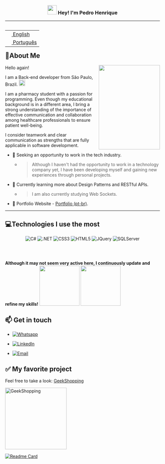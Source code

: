 
<h3 align="center"> <img src="https://user-images.githubusercontent.com/102628363/231211568-20fd828e-e68b-43b2-9651-aba4a7e7c44a.gif" width="30px"> Hey! I'm Pedro Henrique</h3>

---
<table align="right">
 <tr><td><a href="README.md"><img src="https://user-images.githubusercontent.com/102628363/231239969-8fc8f9d2-6230-4ab5-96b7-9a71342473cc.png" height="13"> English</a></td></tr>
 <tr><td><a href="README-pt-br.md"><img src="https://user-images.githubusercontent.com/102628363/231239848-6de154b3-d9f2-4856-887f-cf674ec5497f.png" height="13"> Português</a></td></tr>
</table>

<br>

## 📖About Me
Hello again!
<img align="right" width="199px" height="274px" src="https://user-images.githubusercontent.com/102628363/231224796-e1a67304-74f1-48a3-8b0a-9ff0c17cc708.gif">

<p align="left">I am a Back-end developer from São Paulo, Brazil.  <img width="20px" src="https://user-images.githubusercontent.com/102628363/231239848-6de154b3-d9f2-4856-887f-cf674ec5497f.png"></p>

I am a pharmacy student with a passion for programming. Even though my educational background is in a different area, I bring a strong understanding of the importance of effective communication and collaboration among healthcare professionals to ensure patient well-being. 

I consider teamwork and clear communication as strengths that are fully applicable in software development.

- 🔭  Seeking an opportunity to work in the tech industry.
   - > Although I haven't had the opportunity to work in a technology company yet, I have been developing myself and gaining new experiences through personal projects.
- 🌱 Currently learning more about Design Patterns and RESTful APIs.
    - > I am also currently studying Web Sockets.
- 💼 Portfolio Website - [Portfolio (pt-br)](https://devpedroportfolio.netlify.app/).
 
---

  <h2>💻Technologies I use the most</h2>
  <p align="center">
    <img alt="C#" src="https://img.shields.io/badge/C%23-239120?style=for-the-badge&logo=c-sharp&logoColor=white"/>
    <img alt=".NET" src="https://img.shields.io/badge/.NET-5C2D91?style=for-the-badge&logo=.net&logoColor=white"/>
    <img alt="CSS3" src="https://img.shields.io/badge/CSS-239120?&style=for-the-badge&logo=css3&logoColor=white"/>
    <img alt="HTML5" src="https://img.shields.io/badge/HTML5-E34F26?style=for-the-badge&logo=html5&logoColor=white"/>
    <img alt="JQuery" src="https://img.shields.io/badge/jQuery-0769AD?style=for-the-badge&logo=jquery&logoColor=white"/>
    <img alt="SQLServer" src="https://img.shields.io/badge/Microsoft%20SQL%20Sever-CC2927?style=for-the-badge&logo=microsoft%20sql%20server&logoColor=white"/>
  </p>
<br>



<br>

**Although it may not seem very active here, I continuously update and refine my skills!**
<img height="130px" src="https://github-readme-stats.vercel.app/api?username=Pedroh-Silva&show_icons=true&theme=transparent&hide=contribs,prs&hide_title=true">
<img height="130px" src="https://github-readme-stats.vercel.app/api/top-langs/?username=Pedroh-Silva&layout=compact&theme=transparent&langs_count=4&hide=less">


## 📫 Get in touch

- [![Whatsapp](https://img.shields.io/badge/WhatsApp-25D366?style=for-the-badge&logo=whatsapp&logoColor=white)](https://wa.me/5511981114432)

- [![LinkedIn](https://img.shields.io/badge/LinkedIn-0077B5?style=for-the-badge&logo=linkedin&logoColor=white)](https://www.linkedin.com/in/pedro-silva-12022001/)

- [![Email](https://img.shields.io/badge/Gmail-D14836?style=for-the-badge&logo=gmail&logoColor=white)](mailto:pehenriquesilva1202@gmail.com)


## ✅ My favorite project
Feel free to take a look: [GeekShopping](https://github.com/Pedroh-silva/Microservices-GeekShopping)

<img width="200" alt="GeekShopping" src="https://user-images.githubusercontent.com/102628363/230468965-cbac2079-8020-4de3-8d3f-1b26261454ca.png"/>

[![Readme Card](https://github-readme-stats.vercel.app/api/pin/?username=Pedroh-silva&repo=Microservices-GeekShopping&theme=transparent)](https://github.com/Pedroh-silva/Microservices-GeekShopping)

